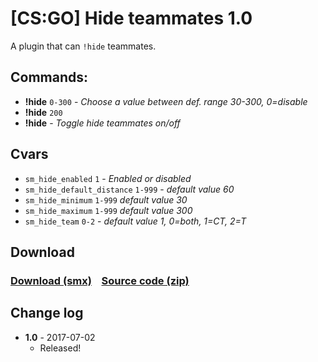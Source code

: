 # [CS:GO] Hide teammates 1.0
A plugin that can `!hide` teammates.

## Commands:
  - **!hide** `0-300` - *_Choose a value between def. range 30-300, 0=disable_*
  - **!hide** `200`
  - **!hide** - *_Toggle hide teammates on/off_*
 
## Cvars
  - `sm_hide_enabled` `1` - *_Enabled or disabled_*
  - `sm_hide_default_distance` `1-999` - *_default value 60_*
  - `sm_hide_minimum` `1-999` *_default value 30_*
  - `sm_hide_maximum` `1-999` *_default value  300_*
  - `sm_hide_team` `0-2` - *_default value 1, 0=both, 1=CT, 2=T_*
## Download
### [Download (smx)](https://github.com/IT-KiLLER/CSGO-Hide-teammates/raw/master/hide_teammates.smx)    [Source code (zip)](https://github.com/IT-KiLLER/CSGO-Hide-teammates/archive/master.zip)

## Change log
- **1.0** - 2017-07-02
  - Released!
